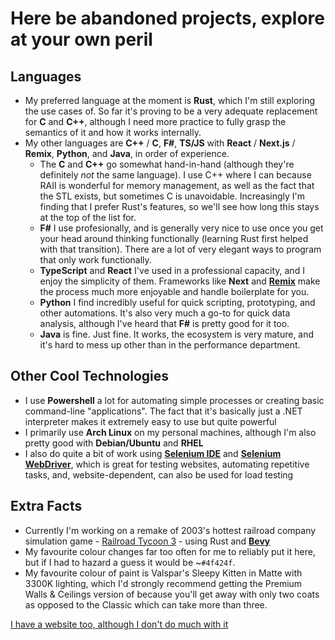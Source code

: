 # Here be abandoned projects, explore at your own peril

## Languages
- My preferred language at the moment is **Rust**, which I'm still exploring the use cases of. So far it's proving to be a very adequate replacement for **C** and **C++**, although I need more practice to fully grasp the semantics of it and how it works internally.
- My other languages are **C++** / **C**, **F#**, **TS/JS** with **React** / **Next.js** / **Remix**, **Python**, and **Java**, in order of experience.
    - The **C** and **C++** go somewhat hand-in-hand (although they're definitely *not* the same language). I use C++ where I can because RAII is wonderful for memory management, as well as the fact that the STL exists, but sometimes C is unavoidable. Increasingly I'm finding that I prefer Rust's features, so we'll see how long this stays at the top of the list for.
    - **F#** I use profesionally, and is generally very nice to use once you get your head around thinking functionally (learning Rust first helped with that transition). There are a lot of very elegant ways to program that only work functionally.
    - **TypeScript** and **React** I've used in a professional capacity, and I enjoy the simplicity of them. Frameworks like **Next** and [**Remix**](https://github.com/remix-run) make the process much more enjoyable and handle boilerplate for you.
    - **Python** I find incredibly useful for quick scripting, prototyping, and other automations. It's also very much a go-to for quick data analysis, although I've heard that **F#** is pretty good for it too.
    - **Java** is fine. Just fine. It works, the ecosystem is very mature, and it's hard to mess up other than in the performance department.
 
## Other Cool Technologies
- I use **Powershell** a lot for automating simple processes or creating basic command-line "applications". The fact that it's basically just a .NET interpreter makes it extremely easy to use but quite powerful
- I primarily use **Arch Linux** on my personal machines, although I'm also pretty good with **Debian/Ubuntu** and **RHEL**
- I also do quite a bit of work using [**Selenium IDE**](https://github.com/SeleniumHQ/selenium-ide) and [**Selenium WebDriver**](https://github.com/seleniumhq/selenium), which is great for testing websites, automating repetitive tasks, and, website-dependent, can also be used for load testing

## Extra Facts
- Currently I'm working on a remake of 2003's hottest railroad company simulation game - [Railroad Tycoon 3](https://en.wikipedia.org/wiki/Railroad_Tycoon_3) - using Rust and [**Bevy**](https://github.com/bevyengine/bevy)
- My favourite colour changes far too often for me to reliably put it here, but if I had to hazard a guess it would be ~`#4f424f`.
- My favourite colour of paint is Valspar's Sleepy Kitten in Matte with 3300K lighting, which I'd strongly recommend getting the Premium Walls & Ceilings version of because you'll get away with only two coats as opposed to the Classic which can take more than three.

[I have a website too, although I don't do much with it](https://agarrity.com)

